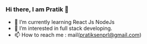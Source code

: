 ### Hi there, I am Pratik 👋
- 🌱 I’m currently learning React Js NodeJs
- 👀 I’m interested in full stack developing.
- 📫 How to reach me : mail(pratiksenprl@gmail.com)
<!--
**pratiksen18/pratiksen18** is a ✨ _special_ ✨ repository because its `README.md` (this file) appears on your GitHub profile.

Here are some ideas to get you started:

- 🔭 I’m currently working on ...
- 🌱 I’m currently learning ...
- 👯 I’m looking to collaborate on ...
- 🤔 I’m looking for help with ...
- 💬 Ask me about ...
- 📫 How to reach me: ...
- 😄 Pronouns: ...
- ⚡ Fun fact: ...
-->

